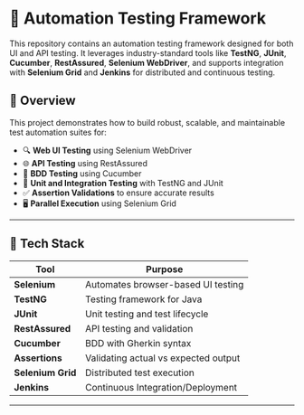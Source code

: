 # 🧪 Automation Testing Framework

This repository contains an automation testing framework designed for both UI and API testing. It leverages industry-standard tools like **TestNG**, **JUnit**, **Cucumber**, **RestAssured**, **Selenium WebDriver**, and supports integration with **Selenium Grid** and **Jenkins** for distributed and continuous testing.

## 🚀 Overview

This project demonstrates how to build robust, scalable, and maintainable test automation suites for:
- 🔍 **Web UI Testing** using Selenium WebDriver
- 🌐 **API Testing** using RestAssured
- 🧾 **BDD Testing** using Cucumber
- 🧪 **Unit and Integration Testing** with TestNG and JUnit
- ✅ **Assertion Validations** to ensure accurate results
- 🖥️ **Parallel Execution** using Selenium Grid

---

## 🔧 Tech Stack

| Tool           | Purpose                             |
|----------------|-------------------------------------|
| **Selenium**   | Automates browser-based UI testing  |
| **TestNG**     | Testing framework for Java          |
| **JUnit**      | Unit testing and test lifecycle     |
| **RestAssured**| API testing and validation          |
| **Cucumber**   | BDD with Gherkin syntax             |
| **Assertions** | Validating actual vs expected output|
| **Selenium Grid** | Distributed test execution      |
| **Jenkins**    | Continuous Integration/Deployment   |

---
